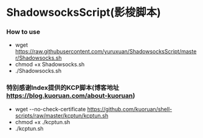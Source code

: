 # ShadowsocksScript(影梭脚本)

### How to use
* wget https://raw.githubusercontent.com/yuruxuan/ShadowsocksScript/master/Shadowsocks.sh
* chmod +x Shadowsocks.sh
* ./Shadowsocks.sh

### 特别感谢Index提供的KCP脚本(博客地址 https://blog.kuoruan.com/about-kuoruan)
* wget --no-check-certificate https://github.com/kuoruan/shell-scripts/raw/master/kcptun/kcptun.sh
* chmod +x ./kcptun.sh
* ./kcptun.sh
